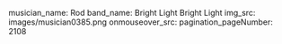 musician_name: Rod
band_name: Bright Light Bright Light
img_src: images/musician0385.png
onmouseover_src: 
pagination_pageNumber: 2108